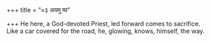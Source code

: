+++
title = "०३ अयमु ष्य"

+++
He here, a God-devoted Priest, led forward comes to sacrifice.  
     Like a car covered for the road, he, glowing, knows, himself, the way.